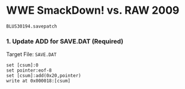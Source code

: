 # WWE SmackDown! vs. RAW 2009 

`BLUS30194.savepatch`

### 1. Update ADD for SAVE.DAT (Required)

Target File: `SAVE.DAT`

```
set [csum]:0
set pointer:eof-8
set [csum]:add(0x20,pointer)
write at 0x000018:[csum]
```

